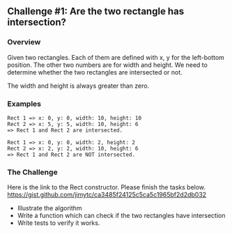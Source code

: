 ## Challenge #1: Are the two rectangle has intersection?

### Overview
Given two rectangles. Each of them are defined with x, y for the left-bottom position. The other two numbers are for width and height. We need to determine whether the two rectangles are intersected or not.

The width and height is always greater than zero.

### Examples
```
Rect 1 => x: 0, y: 0, width: 10, height: 10
Rect 2 => x: 5, y: 5, width: 10, height: 6
=> Rect 1 and Rect 2 are intersected.

Rect 1 => x: 0, y: 0, width: 2, height: 2
Rect 2 => x: 2, y: 2, width: 10, height: 6
=> Rect 1 and Rect 2 are NOT intersected.
```

### The Challenge
Here is the link to the Rect constructor. Please finish the tasks below.
https://gist.github.com/jimytc/ca3485f24125c5ca5c1965bf2d2db032

* Illustrate the algorithm
* Write a function which can check if the two rectangles have intersection
* Write tests to verify it works.


